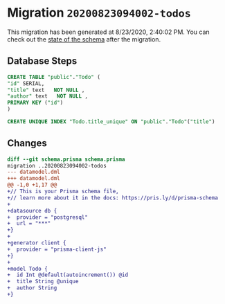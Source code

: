 # Migration `20200823094002-todos`

This migration has been generated at 8/23/2020, 2:40:02 PM.
You can check out the [state of the schema](./schema.prisma) after the migration.

## Database Steps

```sql
CREATE TABLE "public"."Todo" (
"id" SERIAL,
"title" text   NOT NULL ,
"author" text   NOT NULL ,
PRIMARY KEY ("id")
)

CREATE UNIQUE INDEX "Todo.title_unique" ON "public"."Todo"("title")
```

## Changes

```diff
diff --git schema.prisma schema.prisma
migration ..20200823094002-todos
--- datamodel.dml
+++ datamodel.dml
@@ -1,0 +1,17 @@
+// This is your Prisma schema file,
+// learn more about it in the docs: https://pris.ly/d/prisma-schema
+
+datasource db {
+  provider = "postgresql"
+  url = "***"
+}
+
+generator client {
+  provider = "prisma-client-js"
+}
+
+model Todo {
+  id Int @default(autoincrement()) @id
+  title String @unique
+  author String
+}
```


